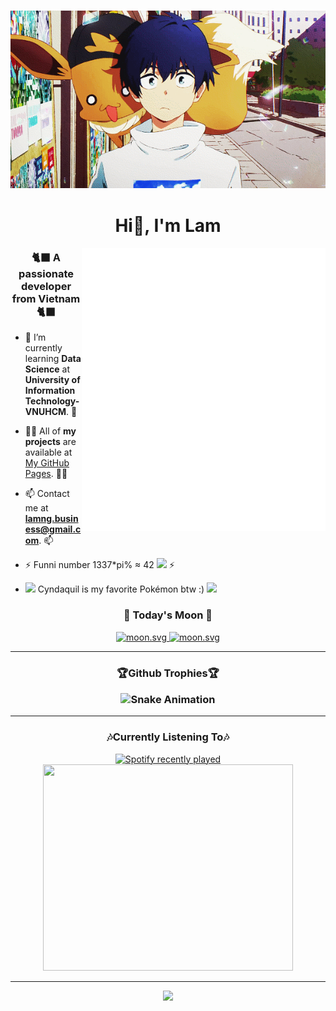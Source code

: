 <h3 align="center"> <img src="https://raw.githubusercontent.com/lamisgosu11/lamisgosu11/main/github-profile/acacia.webp" width="" /> </h3> 
<!--<h3 align='center'> <img src="https://komarev.com/ghpvc/?username=lamisgosu11&color=ff69b4&style=for-the-badge&label=Lovely+People" width=""  /></h3> -->
<h1 align="center"> Hi👋, I'm Lam</h1> 
<img align="right" width="390" alt="🦑" src="https://raw.githubusercontent.com/lamisgosu11/lamisgosu11/main/bio.svg">

<h3 align="center"> 🐈‍⬛ A passionate developer from Vietnam 🐈‍⬛</h3>
<!--[![Views](https://visitcount.itsvg.in/api?id=lamisgosu11&label=Welcome%20To%20my%20profile&color=12&icon=9&pretty=true)](https://visitcount.itsvg.in) -->

<!-- <p align="left"> <a href="https://github.com/ryo-ma/github-profile-trophy"><img src="https://github-profile-trophy.vercel.app/?username=lamisgosu11" alt="lamisgosu11" /></a> </p> -->
- 🌱 I’m currently learning **Data Science** at **University of Information Technology- VNUHCM**. 🌱

- 👨‍💻 All of **my projects** are available at [My GitHub Pages](https://lamisgosu11.github.io/). 👨‍💻

- 📫 Contact me at **lamng.business@gmail.com**. 📫

- ⚡ Funni number 1337*pi% ≈ 42 **<img src="https://emojis.slackmojis.com/emojis/images/1657768669/60058/iidk.png?1657768669" width="30">** ⚡
- **<img src="https://emojis.slackmojis.com/emojis/images/1643517239/32777/cyndaquil.gif?1643517239" width="30">** Cyndaquil is my favorite Pokémon btw :) **<img src="https://emojis.slackmojis.com/emojis/images/1643517239/32777/cyndaquil.gif?1643517239" width="30">**

<p align="left"> 
<!-- <h3 align="left"> <img src="https://raw.githubusercontent.com/lamisgosu11/lamisgosu11/main/github-profile/rainbow-cat.gif" width="30"> </h3> -->
<div align="center">
   <h3>🚀 Today's Moon 🚀</h3>
   <a href="https://moon-svg.minung.dev">
    <img src="https://moon-svg.minung.dev/moon.svg" alt="moon.svg" loading="lazy" />
   </a>
   <a href="https://moon-svg.minung.dev">
    <img src="https://moon-svg.minung.dev/moon.svg?theme=ray" alt="moon.svg" loading="lazy" />
   </a>
</div>

<!-- ----- 

<h3 align="center">🐍GitHub Snake Stats🐍 </h3> 

![Snake Animation](https://github.com/lamisgosu11/lamisgosu11/blob/output/github-contribution-grid-snake-dark.svg)

-->
-----

<h3 align="center">🏆Github Trophies🏆

![Snake Animation](https://github-profile-trophy.vercel.app/?username=lamisgosu11&theme=discord&no-bg=true&no-frame=true)
 </h3> 

-----

<h3 align="center">🎶Currently Listening To🎶 



</h3>
<div align = "center">
   
   [![Spotify recently played](https://spotify-recently-played-readme.vercel.app/api?user=lamisgosu11&width=400)](https://open.spotify.com/user/lamisgosu11) <img src = "https://c.tenor.com/ayNnvjM1ozIAAAAC/tenor.gif" height ="330" width = "400"/> 

   
</div>

-----

<div align = "center"> 
   <img src="https://count.getloli.com/get/@lamisgosu11?theme=rule34" width="500"/>
</div>


<!-- https://count.getloli.com/get/@lamisgosu11?theme=rule34 -->
<!-- <h3 align='right'> <img src="https://visitcount.itsvg.in/api?id=lamisgosu11&label=Welcome%20To%20my%20profile&color=12&icon=9&pretty=true" width="30"  /></h3> -->

